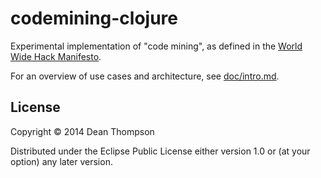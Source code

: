 # codemining-clojure

Experimental implementation of "code mining", as defined in the
[World Wide Hack Manifesto](https://github.com/WorldWideHack/manifesto).

For an overview of use cases and architecture, see [doc/intro.md](doc/intro.md).

## License

Copyright © 2014 Dean Thompson

Distributed under the Eclipse Public License either version 1.0 or (at
your option) any later version.
